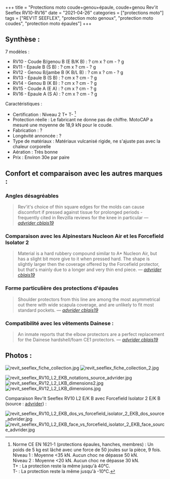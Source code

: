 +++
title = "Protections moto coude+genou+épaule, coude+genou Rev'it Seeflex RV10-RV16"
date = "2021-04-26"
categories = ["protections moto"]
tags = ["REV'IT SEEFLEX", "protection moto genoux", "protection moto coudes", "protection moto épaules"]
+++

Synthèse :
----------

7 modèles :

- RV10 - Coude B/genou B (E B/K B) : ? cm x ? cm - ? g
- RV11 - Epaule B (S B) : ? cm x ? cm - ? g
- RV12 - Genou B/jambe B (K B/L B) : ? cm x ? cm - ? g
- RV13 - Epaule B (S B) : ? cm x ? cm - ? g
- RV14 - Genou B (K B) : ? cm x ? cm - ? g
- RV15 - Coude A (E A) : ? cm x ? cm - ? g
- RV16 - Epaule A (S A) : ? cm x ? cm - ? g

Caractéristiques :

- Certification : Niveau 2 T+ T- [^1]
- Protection réelle : Le fabricant ne donne pas de chiffre. MotoCAP a mesuré une moyenne de 18,9 kN pour le coude.
- Fabrication : ?
- Longévité annoncée : ?
- Type de matériaux : Matériaux vulcanisé rigide, ne s'ajuste pas avec la chaleur corporelle
- Aération : Très bonne
- Prix : Environ 30e par paire


Confort et comparaison avec les autres marques : 
------------------------------------------------

### Angles désagréables

> Rev'it's choice of thin square edges for the molds can cause discomfort if pressed against tissue for prolonged periods - frequently cited in Revzilla reviews for the knee in particular
> — <cite>[advrider cblais19](https://advrider.com/f/threads/ce2-replacement-armor-database-comparison.1466522/page-4#post-40913774)</cite>

### Comparaison avec les Alpinestars Nucleon Air et les Forcefield Isolator 2

> Material is a hard rubbery compound similar to A* Nucleon Air, but has a slight bit more give to it when pressed hard. The shape is slightly larger then the coverage offered by the Forcefield protector, but that's mainly due to a longer and very thin end piece. 
> — <cite>[advrider cblais19](https://advrider.com/f/threads/ce2-replacement-armor-database-comparison.1466522/page-4#post-40913774)</cite>
> 
### Forme particulière des protections d'épaules

> Shoulder protectors from this line are among the most asymmetrical out there with wide scapula coverage, and are unlikely to fit most standard pockets.
> — <cite>[advrider cblais19](https://advrider.com/f/threads/ce2-replacement-armor-database-comparison.1466522/page-4#post-40913774)</cite>
> 
### Compatibilité avec les vêtements Dainese :

> An inmate reports that the elbow protectors are a perfect replacement for the Dainese hardshell/foam CE1 protectors.
> — <cite>[advrider cblais19](https://advrider.com/f/threads/ce2-replacement-armor-database-comparison.1466522/page-4#post-40913774)</cite>

Photos :
--------

![revit_seeflex_fiche_collection.jpg](/images/protectionsmoto/revit_seeflex_fiche_collection.jpg)
![revit_seeflex_fiche_collection_2.jpg](/images/protectionsmoto/revit_seeflex_fiche_collection_2.jpg)

![revit_seeflex_RV10_L2_EKB_notations_source_advrider.jpg](/images/protectionsmoto/revit_seeflex_RV10_L2_EKB_notations_source_advrider.jpg)
![revit_seeflex_RV12_L2_LKB_dimensions2.jpg](/images/protectionsmoto/revit_seeflex_RV12_L2_LKB_dimensions2.jpg)
![revit_seeflex_RV12_L2_LKB_dimensions.jpg](/images/protectionsmoto/revit_seeflex_RV12_L2_LKB_dimensions.jpg)

Comparaison Rev'It Seeflex RV10 L2 E/K B avec Forcefield Isolator 2 E/K B (source : [advrider]((https://advrider.com/f/threads/ce2-replacement-armor-database-comparison.1466522/page-4#post-40913774))) :

![revit_seeflex_RV10_L2_EKB_dos_vs_forcefield_isolator_2_EKB_dos_source_advrider.jpg](/images/protectionsmoto/revit_seeflex_RV10_L2_EKB_dos_vs_forcefield_isolator_2_EKB_dos_source_advrider.jpg)
![revit_seeflex_RV10_L2_EKB_face_vs_forcefield_isolator_2_EKB_face_source_advrider.jpg](/images/protectionsmoto/revit_seeflex_RV10_L2_EKB_face_vs_forcefield_isolator_2_EKB_face_source_advrider.jpg)


[^1]: Norme CE EN 1621-1 (protections épaules, hanches, membres) : Un poids de 5 kg est lâché avec une force de 50 joules sur la pièce, 9 fois.<br />
Niveau 1 : Moyenne <35 kN. Aucun choc ne dépasse 50 kN.<br />
Niveau 2 : Moyenne <20 kN. Aucun choc ne dépasse 30 kN.<br />
T+ : La protection reste la même jusqu'à 40°C.<br />
T- : La protection reste la même jusqu'à -10°C.
